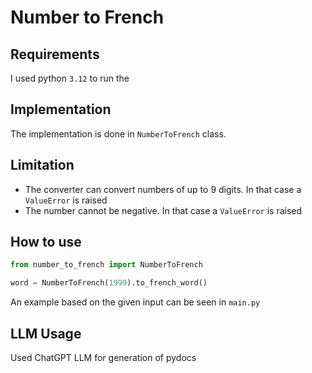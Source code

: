 # Number to French

## Requirements

I used python `3.12` to run the 

## Implementation

The implementation is done in `NumberToFrench` class.

## Limitation

- The converter can convert numbers of up to 9 digits. In that case a `ValueError` is raised
- The number cannot be negative. In that case a `ValueError` is raised

## How to use

```python
from number_to_french import NumberToFrench

word = NumberToFrench(1999).to_french_word()
```

An example based on the given input can be seen in `main.py`

## LLM Usage

Used ChatGPT LLM for generation of pydocs
